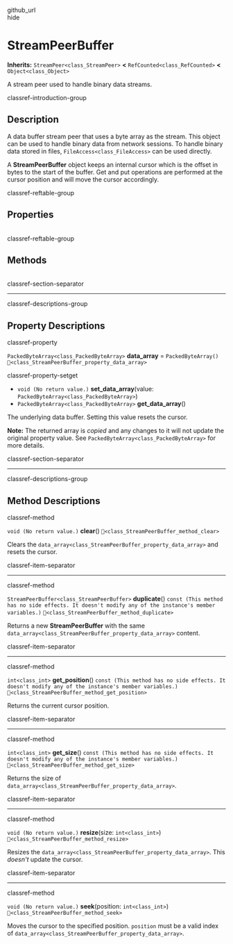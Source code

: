 github\_url  
hide

# StreamPeerBuffer

**Inherits:** `StreamPeer<class_StreamPeer>` **&lt;**
`RefCounted<class_RefCounted>` **&lt;** `Object<class_Object>`

A stream peer used to handle binary data streams.

classref-introduction-group

## Description

A data buffer stream peer that uses a byte array as the stream. This
object can be used to handle binary data from network sessions. To
handle binary data stored in files, `FileAccess<class_FileAccess>` can
be used directly.

A **StreamPeerBuffer** object keeps an internal cursor which is the
offset in bytes to the start of the buffer. Get and put operations are
performed at the cursor position and will move the cursor accordingly.

classref-reftable-group

## Properties

<table>
<tbody>
<tr>
</tr>
</tbody>
</table>

classref-reftable-group

## Methods

<table>
<tbody>
<tr>
</tr>
<tr>
</tr>
<tr>
</tr>
<tr>
</tr>
<tr>
</tr>
<tr>
</tr>
</tbody>
</table>

classref-section-separator

------------------------------------------------------------------------

classref-descriptions-group

## Property Descriptions

classref-property

`PackedByteArray<class_PackedByteArray>` **data\_array** =
`PackedByteArray()` `🔗<class_StreamPeerBuffer_property_data_array>`

classref-property-setget

-   `void (No return value.)` **set\_data\_array**(value:
    `PackedByteArray<class_PackedByteArray>`)
-   `PackedByteArray<class_PackedByteArray>` **get\_data\_array**()

The underlying data buffer. Setting this value resets the cursor.

**Note:** The returned array is *copied* and any changes to it will not
update the original property value. See
`PackedByteArray<class_PackedByteArray>` for more details.

classref-section-separator

------------------------------------------------------------------------

classref-descriptions-group

## Method Descriptions

classref-method

`void (No return value.)` **clear**()
`🔗<class_StreamPeerBuffer_method_clear>`

Clears the `data_array<class_StreamPeerBuffer_property_data_array>` and
resets the cursor.

classref-item-separator

------------------------------------------------------------------------

classref-method

`StreamPeerBuffer<class_StreamPeerBuffer>` **duplicate**()
`const (This method has no side effects. It doesn't modify any of the instance's member variables.)`
`🔗<class_StreamPeerBuffer_method_duplicate>`

Returns a new **StreamPeerBuffer** with the same
`data_array<class_StreamPeerBuffer_property_data_array>` content.

classref-item-separator

------------------------------------------------------------------------

classref-method

`int<class_int>` **get\_position**()
`const (This method has no side effects. It doesn't modify any of the instance's member variables.)`
`🔗<class_StreamPeerBuffer_method_get_position>`

Returns the current cursor position.

classref-item-separator

------------------------------------------------------------------------

classref-method

`int<class_int>` **get\_size**()
`const (This method has no side effects. It doesn't modify any of the instance's member variables.)`
`🔗<class_StreamPeerBuffer_method_get_size>`

Returns the size of
`data_array<class_StreamPeerBuffer_property_data_array>`.

classref-item-separator

------------------------------------------------------------------------

classref-method

`void (No return value.)` **resize**(size: `int<class_int>`)
`🔗<class_StreamPeerBuffer_method_resize>`

Resizes the `data_array<class_StreamPeerBuffer_property_data_array>`.
This *doesn't* update the cursor.

classref-item-separator

------------------------------------------------------------------------

classref-method

`void (No return value.)` **seek**(position: `int<class_int>`)
`🔗<class_StreamPeerBuffer_method_seek>`

Moves the cursor to the specified position. `position` must be a valid
index of `data_array<class_StreamPeerBuffer_property_data_array>`.
